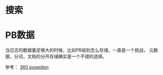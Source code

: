 # 搜索

# PB数据

当日志的数据量足够大的时候，比如PB级别怎么存储，一直是一个挑战， 元数据，分词，文档的分开存储确实是一个不错的选择。

参考： [360 poseidon](https://github.com/Qihoo360/poseidon)
